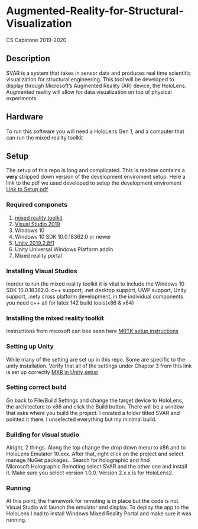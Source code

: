 # Augmented-Reality-for-Structural-Visualization
CS Capstone 2019-2020

## Description
SVAR is a system that takes in sensor data and produces real time scientific visualization for structural engineering.
This tool will be developed to display through Microsoft’s Augmented Reality (AR) device, the HoloLens. Augmented
reality will allow for data visualization on top of physical experiments.

## Hardware
To run this software you will need a HoloLens Gen 1, and a computer that can run the mixed reality toolkit
## Setup
The setup of this repo is long and complicated. This is readme contains a **very** stripped down version of the development enviroment setup. Here a link to the pdf we used developed to setup the development enviroment
[Link to Setup pdf](https://drive.google.com/a/oregonstate.edu/file/d/1oUkUq7KiI3Z6mWifp752n-0yzJQIxaVc/view?usp=sharing)

### Required componets
1. [mixed reality toolkit](https://docs.microsoft.com/en-us/windows/mixed-reality/install-the-tools)
2. [Visual Studio 2019]( https://visualstudio.microsoft.com/thank-you-downloading-visual-studio/?sku=Community&rel=16)
3. Windows 10 
4. Windows 10 SDK 10.0.18362.0 or newer
5. [Unity 2019.2.8f1]( https://unity3d.com/unity/whats-new/2019.2.8 )
6. Unity Universal Windows Platform addin
7. Mixed reality portal

### Installing Visual Studios
Inorder to run the mixed reality toolkit it is vital to include the Windows 10 SDK 10.0.18362.0. c++ support, .net desktop support, UWP support, Unity support, .nety cross platform development. in the individual components you need c++ atl for latex 142 build tools(x86 & x64)

### Installing the mixed reality toolkit
Instructions from micosoft can bee seen here [MRTK setup instructions](https://microsoft.github.io/MixedRealityToolkit-Unity/Documentation/GettingStartedWithTheMRTK.html#import-mrtk-packages-into-your-unity-project)

### Setting up Unity
While many of the setting are set up in this repo. Some are specific to the unity installation. Verify that all of the settings under Chaptor 3 from this link is set up correctly [MXR in Unity setup](https://docs.microsoft.com/en-us/windows/mixed-reality/holograms-100)

### Setting correct build
Go back to File/Build Settings and change the target device to HoloLens, the architecture to x86 and click the Build button. There will be a window that asks where you build the project. I created a folder titled SVAR and pointed it there. I unselected everything but my minimal build.

### Building for visual studio
Alright, 2 things. Along the top change the drop down menu to x86 and to HoloLens Emulator 10.xxx. After that, right click on the project and select manage NuGet packages..
Search for holographic and find Microsoft.Holographic.Remoting select SVAR and the other one and install it. Make sure you select version 1.0.0. Version 2.x.x is for HoloLens2.

### Running
At this point, the framework for remoting is in place but the code is not. Visual Studio will launch the emulator and display. To deploy the app to the HoloLens I had to install Windows Mixed Reality Portal and make sure it was running. 
